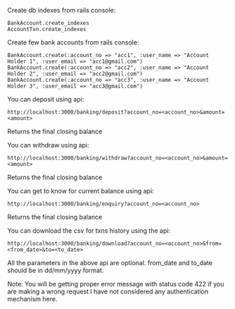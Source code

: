 Create db indexes from rails console:
```
BankAccount.create_indexes
AccountTxn.create_indexes
```

Create few bank accounts from rails console:
```
BankAccount.create(:account_no => "acc1", :user_name => "Account Holder 1", :user_email => "acc1@gmail.com")
BankAccount.create(:account_no => "acc2", :user_name => "Account Holder 2", :user_email => "acc2@gmail.com")
BankAccount.create(:account_no => "acc3", :user_name => "Account Holder 3", :user_email => "acc3@gmail.com")
```

You can deposit using api:
```
http://localhost:3000/banking/deposit?account_no=<account_no>&amount=<amount>
```
Returns the final closing balance


You can withdraw using api:
```
http://localhost:3000/banking/withdraw?account_no=<account_no>&amount=<amount>
```
Returns the final closing balance


You can get to know for current balance using api:
```
http://localhost:3000/banking/enquiry?account_no=<account_no>
```
Returns the final closing balance


You can download the csv for txns history using the api:
```
http://localhost:3000/banking/download?account_no=<account_no>&from=<from_date>&to=<to_date>
```
All the parameters in the above api are optional.
from_date and to_date should be in dd/mm/yyyy format.


Note:
You will be getting proper error message with status code 422 if you are making a wrong request
I have not considered any authentication mechanism here.
